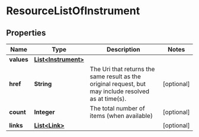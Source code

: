 
# ResourceListOfInstrument

## Properties
Name | Type | Description | Notes
------------ | ------------- | ------------- | -------------
**values** | [**List&lt;Instrument&gt;**](Instrument.md) |  | 
**href** | **String** | The Uri that returns the same result as the original request,  but may include resolved as at time(s). |  [optional]
**count** | **Integer** | The total number of items (when available) |  [optional]
**links** | [**List&lt;Link&gt;**](Link.md) |  |  [optional]



